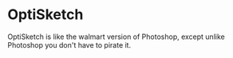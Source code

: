 # OptiSketch
OptiSketch is like the walmart version of Photoshop, except unlike Photoshop you don't have to pirate it.

